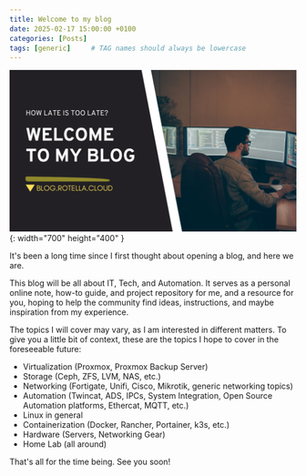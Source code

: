 ```yaml
---
title: Welcome to my blog
date: 2025-02-17 15:00:00 +0100
categories: [Posts]
tags: [generic]     # TAG names should always be lowercase
---
```

![Desktop View](/assets/img/welcome.png){: width="700" height="400" }

It's been a long time since I first thought about opening a blog, and here we are.

This blog will be all about IT, Tech, and Automation. It serves as a personal online note, how-to guide, and project repository for me, and a resource for you, hoping to help the community find ideas, instructions, and maybe inspiration from my experience.

The topics I will cover may vary, as I am interested in different matters. To give you a little bit of context, these are the topics I hope to cover in the foreseeable future:

- Virtualization (Proxmox, Proxmox Backup Server)
- Storage (Ceph, ZFS, LVM, NAS, etc.)
- Networking (Fortigate, Unifi, Cisco, Mikrotik, generic networking topics)
- Automation (Twincat, ADS, IPCs, System Integration, Open Source Automation platforms, Ethercat, MQTT, etc.)
- Linux in general
- Containerization (Docker, Rancher, Portainer, k3s, etc.)
- Hardware (Servers, Networking Gear)
- Home Lab (all around)

That's all for the time being. See you soon!
